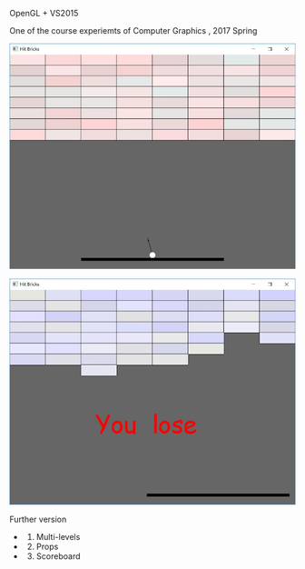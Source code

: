 OpenGL  + VS2015

One of the course experiemts of Computer Graphics , 2017 Spring

![pic](https://raw.githubusercontent.com/RoyLJH/Toys-and-fun/master/Krakout/pics/1.jpg)

![pic](https://raw.githubusercontent.com/RoyLJH/Toys-and-fun/master/Krakout/pics/2.jpg)

Further version  

  * 1. Multi-levels
  * 2. Props
  * 3. Scoreboard
